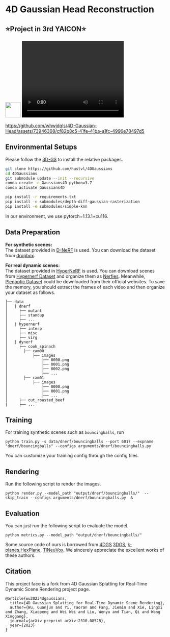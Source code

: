 # 4D Gaussian Head Reconstruction
## ⭐Project in 3rd YAICON⭐

<img src="[](https://github.com/whwjdqls/4D-Gaussian-Head/assets/73946308/45ce1ef2-0ea7-461e-93a7-63e062238c94)" width="48">





<video width="320" height="240" controls>
  <source src="[](https://github.com/whwjdqls/4D-Gaussian-Head/assets/73946308/7b5eda41-0f61-471b-afcb-5adc61aee8db)" type="video/mp4">
</video>



https://github.com/whwjdqls/4D-Gaussian-Head/assets/73946308/cf82b8c5-41fe-41ba-a1fc-4996e78497d5


## Environmental Setups
Please follow the [3D-GS](https://github.com/graphdeco-inria/gaussian-splatting) to install the relative packages.
```bash
git clone https://github.com/hustvl/4DGaussians
cd 4DGaussians
git submodule update --init --recursive
conda create -n Gaussians4D python=3.7 
conda activate Gaussians4D

pip install -r requirements.txt
pip install -e submodules/depth-diff-gaussian-rasterization
pip install -e submodules/simple-knn
```
In our environment, we use pytorch=1.13.1+cu116.
## Data Preparation
**For synthetic scenes:**  
The dataset provided in [D-NeRF](https://github.com/albertpumarola/D-NeRF) is used. You can download the dataset from [dropbox](https://www.dropbox.com/s/0bf6fl0ye2vz3vr/data.zip?dl=0).

**For real dynamic scenes:**  
The dataset provided in [HyperNeRF](https://github.com/google/hypernerf) is used. You can download scenes from [Hypernerf Dataset](https://github.com/google/hypernerf/releases/tag/v0.1) and organize them as [Nerfies](https://github.com/google/nerfies#datasets). Meanwhile, [Plenoptic Dataset](https://github.com/facebookresearch/Neural_3D_Video) could be downloaded from their official websites. To save the memory, you should extract the frames of each video and then organize your dataset as follows.
```
├── data
│   | dnerf 
│     ├── mutant
│     ├── standup 
│     ├── ...
│   | hypernerf
│     ├── interp
│     ├── misc
│     ├── virg
│   | dynerf
│     ├── cook_spinach
│       ├── cam00
│           ├── images
│               ├── 0000.png
│               ├── 0001.png
│               ├── 0002.png
│               ├── ...
│       ├── cam01
│           ├── images
│               ├── 0000.png
│               ├── 0001.png
│               ├── ...
│     ├── cut_roasted_beef
|     ├── ...
```


## Training
For training synthetic scenes such as `bouncingballs`, run 
``` 
python train.py -s data/dnerf/bouncingballs --port 6017 --expname "dnerf/bouncingballs" --configs arguments/dnerf/bouncingballs.py 
``` 
You can customize your training config through the config files.
## Rendering
Run the following script to render the images.  

```
python render.py --model_path "output/dnerf/bouncingballs/"  --skip_train --configs arguments/dnerf/bouncingballs.py  &
```


## Evaluation
You can just run the following script to evaluate the model.  

```
python metrics.py --model_path "output/dnerf/bouncingballs/" 
```

Some source code of ours is borrowed from [4DGS](https://github.com/hustvl/4DGaussians) [3DGS](https://github.com/graphdeco-inria/gaussian-splatting), [k-planes](https://github.com/Giodiro/kplanes_nerfstudio),[HexPlane](https://github.com/Caoang327/HexPlane), [TiNeuVox](https://github.com/hustvl/TiNeuVox). We sincerely appreciate the excellent works of these authors.

## Citation
This project face is a fork from 4D Gaussian Splatting for Real-Time Dynamic Scene Rendering project page. 
```
@article{wu20234dgaussians,
  title={4D Gaussian Splatting for Real-Time Dynamic Scene Rendering},
  author={Wu, Guanjun and Yi, Taoran and Fang, Jiemin and Xie, Lingxi and Zhang, Xiaopeng and Wei Wei and Liu, Wenyu and Tian, Qi and Wang Xinggang},
  journal={arXiv preprint arXiv:2310.08528},
  year={2023}
}

```
